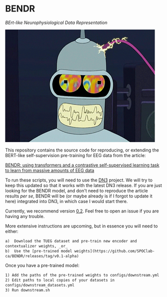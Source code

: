 # BENDR 
*BErt-like Neurophysiological Data Representation*

![A picture of Bender from Futurama][logo]

This repository contains the source code for reproducing, or extending the BERT-like self-supervision pre-training for EEG data from the article:

[BENDR: using transformers and a contrastive self-supervised learning task to learn from massive amounts of EEG data](https://arxiv.org/pdf/2101.12037.pdf)

To run these scripts, you will need to use the [DN3](https://dn3.readthedocs.io/en/latest/) project. We will try to keep this updated so that it works with the latest DN3 release. If you are just looking for the BENDR model, and don't need to reproduce the article results *per se*, BENDR will be (or maybe already is if I forgot to update it here) integrated into DN3, in which case I would start there.

Currently, we recommend version [0.2](https://github.com/SPOClab-ca/dn3/tree/v0.2-alpha). Feel free to open an issue if you are having any trouble.

More extensive instructions are upcoming, but in essence you will need to either:

    a)  Download the TUEG dataset and pre-train new encoder and contextualizer weights, _or_
    b)  Use the [pre-trained model weights](https://github.com/SPOClab-ca/BENDR/releases/tag/v0.1-alpha)
        
Once you have a pre-trained model:

    1) Add the paths of the pre-trained weights to configs/downstream.yml
    2) Edit paths to local copies of your datasets in configs/downstream_datasets.yml
    3) Run downstream.sh
    
## 

[logo]: BENDR-jacking-on.gif "Bender Jacking-on"
